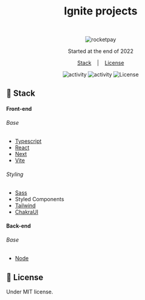 <h1 align="center"> Ignite projects </h1>

<br>

<p align="center">
  <img alt="rocketpay" src="https://xesque.rocketseat.dev/platform/1654117672768.svg" />
</p>

<p align="center">
  Started at the end of 2022
</p>

<p align="center">
  <a href="#-stack">Stack</a> &nbsp;&nbsp;&nbsp;|&nbsp;&nbsp;&nbsp;
  <a href="#memo-license">License</a>
</p>

<p align="center">
  <img alt="activity" src="https://img.shields.io/github/last-commit/Nyyu/ignite-rocketseat?labelColor=121214&color=%2349AA26" />
  <img alt="activity" src="https://img.shields.io/github/commit-activity/w/Nyyu/ignite-rocketseat?labelColor=121214&color=%2349AA26" />
  <img alt="License" src="https://img.shields.io/static/v1?label=license&message=MIT&color=49AA26&labelColor=121214" />
</p>

## 🚀 Stack

#### Front-end

###### Base
- [Typescript](https://www.typescriptlang.org/)
- [React](https://reactjs.org/)
- [Next](https://nextjs.org/)
- [Vite](https://vitejs.dev/)

###### Styling
- [Sass](https://sass-lang.com)
- Styled Components
- [Tailwind](https://tailwindcss.com)
- [ChakraUI](https://chakra-ui.com)

#### Back-end

###### Base
- [Node](https://nodejs.org/)

## :memo: License

Under MIT license.

<br>
